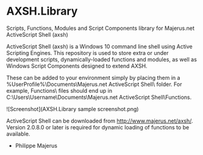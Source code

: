 # AXSH.Library
Scripts, Functions, Modules and Script Components library for Majerus.net ActiveScript Shell (axsh)

ActiveScript Shell (axsh) is a Windows 10 command line shell using Active Scripting Engines. This repository is used to store extra or under development scripts, dynamically-loaded functions and modules, as well as Windows Script Components designed to extend AXSH.

These can be added to your environment simply by placing them in a %UserProfile%\Documents\Majerus.net ActiveScript Shell\ folder.
For example, Functions\ files should end up in C:\Users\Username\Documents\Majerus.net ActiveScript Shell\Functions\.

![Screenshot](AXSH.Library sample screenshot.png)

ActiveScript Shell can be downloaded from http://www.majerus.net/axsh/.
Version 2.0.8.0 or later is required for dynamic loading of functions to be available.

- Philippe Majerus
